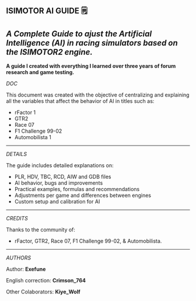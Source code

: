 ISIMOTOR AI GUIDE 🗒️
---
*A Complete Guide to ajust the Artificial Intelligence (AI) in racing simulators based on the ISIMOTOR2 engine.*
---
**A guide I created with everything I learned over three years of forum research and game testing.**

*DOC*

This document was created with the objective of centralizing and explaining all the variables that affect the behavior of AI in titles such as:

- rFactor 1
- GTR2
- Race 07
- F1 Challenge 99-02
- Automobilista 1

---
*DETAILS*

The guide includes detailed explanations on:
- PLR, HDV, TBC, RCD, AIW and GDB files
- AI behavior, bugs and improvements
- Practical examples, formulas and recommendations
- Adjustments per game and differences between engines
- Custom setup and calibration for AI
---
*CREDITS*

Thanks to the community of:
- rFactor, GTR2, Race 07, F1 Challenge 99-02, & Automobilista.
---
*AUTHORS*

Author: **Exefune**

English correction: **Crimson_764**

Other Colaborators: **Kiye_Wolf**
